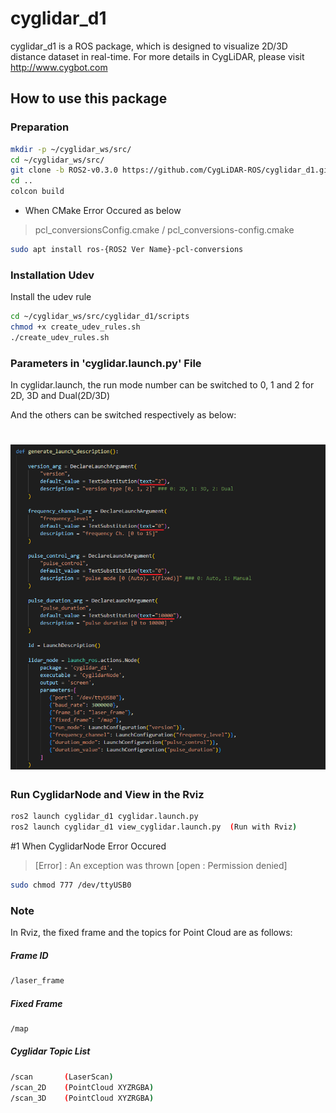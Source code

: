# cyglidar_d1
cyglidar_d1 is a ROS package, which is designed to visualize 2D/3D distance dataset in real-time.
For more details in CygLiDAR, please visit http://www.cygbot.com

## How to use this package

### Preparation
```bash
mkdir -p ~/cyglidar_ws/src/
cd ~/cyglidar_ws/src/
git clone -b ROS2-v0.3.0 https://github.com/CygLiDAR-ROS/cyglidar_d1.git
cd ..
colcon build
```
* When CMake Error Occured as below
>pcl_conversionsConfig.cmake / pcl_conversions-config.cmake

```bash
sudo apt install ros-{ROS2 Ver Name}-pcl-conversions
```

### Installation Udev
Install the udev rule
```bash
cd ~/cyglidar_ws/src/cyglidar_d1/scripts
chmod +x create_udev_rules.sh
./create_udev_rules.sh
```

### Parameters in 'cyglidar.launch.py' File
In cyglidar.launch, the run mode number can be switched to 0, 1 and 2 for 2D, 3D and Dual(2D/3D)

And the others can be switched respectively as below:
<h1 align="left">
  <img src="screenshots/launch_py_parameter.png" width="800"/>
</h1>

### Run CyglidarNode and View in the Rviz
```bash
ros2 launch cyglidar_d1 cyglidar.launch.py
ros2 launch cyglidar_d1 view_cyglidar.launch.py  (Run with Rviz)
```
#1 When CyglidarNode Error Occured
>[Error] : An exception was thrown [open : Permission denied]

```bash
sudo chmod 777 /dev/ttyUSB0
```

### Note
In Rviz, the fixed frame and the topics for Point Cloud are as follows:

##### Frame ID
```bash
/laser_frame
```

##### Fixed Frame
```bash
/map
```

##### Cyglidar Topic List
```bash
/scan       (LaserScan)
/scan_2D    (PointCloud XYZRGBA)
/scan_3D    (PointCloud XYZRGBA)
```
